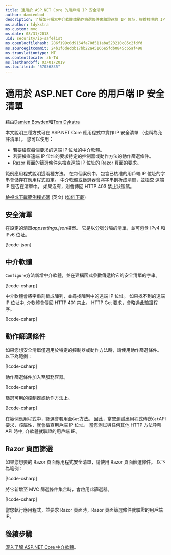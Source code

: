 ```yaml
---
title: 適用於 ASP.NET Core 的用戶端 IP 安全清單
author: damienbod
description: 了解如何撰寫中介軟體或動作篩選條件來驗證遠端 IP 位址，根據核准的 IP 位址的清單。
ms.author: tdykstra
ms.custom: mvc
ms.date: 08/31/2018
uid: security/ip-safelist
ms.openlocfilehash: 286f199c0d9164fa70d511aba523210c85c2fdfd
ms.sourcegitcommit: 24b1f6decbb17bb22a45166e5fdb0845c65af498
ms.translationtype: MT
ms.contentlocale: zh-TW
ms.lasthandoff: 03/01/2019
ms.locfileid: "57036835"
---
```

# <a name="client-ip-safelist-for-aspnet-core"></a>適用於 ASP.NET Core 的用戶端 IP 安全清單

藉由[Damien Bowden](https://twitter.com/damien_bod)和[Tom Dykstra](https://github.com/tdykstra)
 
本文說明三種方式可在 ASP.NET Core 應用程式中實作 IP 安全清單 （也稱為允許清單）。 您可以使用：

* 若要檢查每個要求的遠端 IP 位址的中介軟體。
* 若要檢查遠端 IP 位址的要求特定的控制器或動作方法的動作篩選條件。
* Razor 頁面的篩選條件來檢查遠端 IP 位址的 Razor 頁面的要求。

範例應用程式說明這兩種方法。 在每個案例中，包含已核准的用戶端 IP 位址的字串會儲存在應用程式設定。 中介軟體或篩選器會將字串剖析成清單，並檢查 遠端 IP 是否在清單中。 如果沒有，則會傳回 HTTP 403 禁止狀態碼。

[檢視或下載範例程式碼](https://github.com/aspnet/Docs/tree/master/aspnetcore/security/ip-safelist/samples/2.x/ClientIpAspNetCore) \(英文\) ([如何下載](xref:index#how-to-download-a-sample))

## <a name="the-safelist"></a>安全清單

在設定的清單*appsettings.json*檔案。 它是以分號分隔的清單，並可包含 IPv4 和 IPv6 位址。

[!code-json[](ip-safelist/samples/2.x/ClientIpAspNetCore/appsettings.json?highlight=2)]

## <a name="middleware"></a>中介軟體

`Configure`方法新增中介軟體，並在建構函式參數傳遞給它的安全清單的字串。

[!code-csharp[](ip-safelist/samples/2.x/ClientIpAspNetCore/Startup.cs?name=snippet_Configure&highlight=7)]

中介軟體會將字串剖析成陣列，並尋找陣列中的遠端 IP 位址。 如果找不到的遠端 IP 位址中, 介軟體會傳回 HTTP 401 禁止。 HTTP Get 要求，會略過此驗證程序。

[!code-csharp[](ip-safelist/samples/2.x/ClientIpAspNetCore/AdminSafeListMiddleware.cs?name=snippet_ClassOnly)]

## <a name="action-filter"></a>動作篩選條件

如果您想安全清單僅適用於特定的控制器或動作方法時，請使用動作篩選條件。 以下為範例： 

[!code-csharp[](ip-safelist/samples/2.x/ClientIpAspNetCore/Filters/ClientIdCheckFilter.cs)]

動作篩選條件加入至服務容器。

[!code-csharp[](ip-safelist/samples/2.x/ClientIpAspNetCore/Startup.cs?name=snippet_ConfigureServices&highlight=3)]

篩選可用的控制器或動作方法上。

[!code-csharp[](ip-safelist/samples/2.x/ClientIpAspNetCore/Controllers/ValuesController.cs?name=snippet_Filter&highlight=1)]

在範例應用程式中，篩選會套用至`Get`方法。 因此，當您測試應用程式傳送`Get`API 要求，該屬性，就會檢查用戶端 IP 位址。 當您測試與任何其他 HTTP 方法呼叫 API 時中, 介軟體就驗證的用戶端 IP。

## <a name="razor-pages-filter"></a>Razor 頁面篩選 

如果您想要的 Razor 頁面應用程式安全清單，請使用 Razor 頁面篩選條件。 以下為範例： 

[!code-csharp[](ip-safelist/samples/2.x/ClientIpAspNetCore/Filters/ClientIdCheckPageFilter.cs)]

將它新增至 MVC 篩選條件集合時，會啟用此篩選器。

[!code-csharp[](ip-safelist/samples/2.x/ClientIpAspNetCore/Startup.cs?name=snippet_ConfigureServices&highlight=7-9)]

當您執行應用程式，並要求 Razor 頁面時，Razor 頁面篩選條件就驗證的用戶端 IP。

## <a name="next-steps"></a>後續步驟

[深入了解 ASP.NET Core 中介軟體](xref:fundamentals/middleware/index)。

